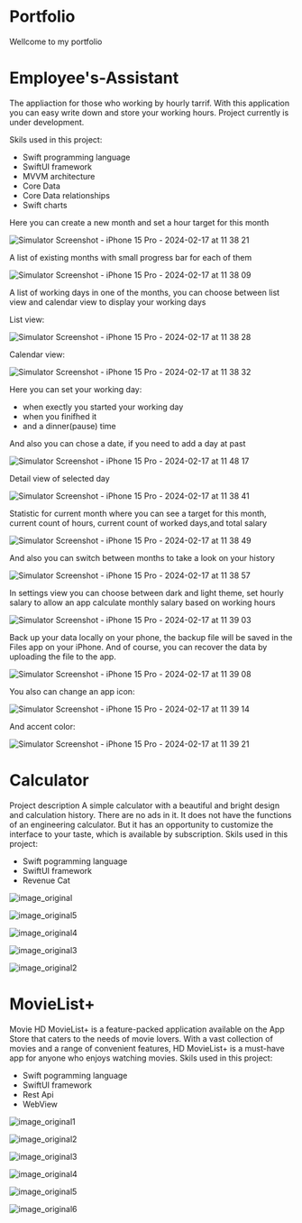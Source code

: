 # Portfolio
Wellcome to my portfolio

# Employee's-Assistant

The appliaction for those who working by hourly tarrif.
With this application you can easy write down and store your working hours.
Project currently is under development.

Skils used in this project:
 - Swift programming language
 - SwiftUI framework
 - MVVM architecture 
 - Core Data
 - Core Data relationships
 - Swift charts


Here you can create a new month and set a hour target for this month

![Simulator Screenshot - iPhone 15 Pro - 2024-02-17 at 11 38 21](https://github.com/RomanSamborskyi/Portfolio/assets/82052893/a33392f3-63e3-403d-a13f-8677c6e1aee2)

A list of existing months with small progress bar for each of them

![Simulator Screenshot - iPhone 15 Pro - 2024-02-17 at 11 38 09](https://github.com/RomanSamborskyi/Portfolio/assets/82052893/7c3a9f18-c9e1-429b-be5a-28b7ef13c164)

A list of working days in one of the months, you can choose between list view and calendar view to display your working days

List view:

![Simulator Screenshot - iPhone 15 Pro - 2024-02-17 at 11 38 28](https://github.com/RomanSamborskyi/Portfolio/assets/82052893/ac832e23-446c-4383-9548-5d241fcea37f)

Calendar view:

![Simulator Screenshot - iPhone 15 Pro - 2024-02-17 at 11 38 32](https://github.com/RomanSamborskyi/Portfolio/assets/82052893/bb30de31-5cd5-4121-9572-b6a9efc68ce7)

Here you can set your working day:
 - when exectly you started your working day
 - when you finifhed it
 - and a dinner(pause) time
   
And also you can chose a date, if you need to add a day at past

![Simulator Screenshot - iPhone 15 Pro - 2024-02-17 at 11 48 17](https://github.com/RomanSamborskyi/Portfolio/assets/82052893/95b9919a-2dcf-4c55-8500-6ff48c177ffe)

Detail view of selected day

![Simulator Screenshot - iPhone 15 Pro - 2024-02-17 at 11 38 41](https://github.com/RomanSamborskyi/Portfolio/assets/82052893/4863a7cc-b9e9-4257-b8b2-6771df0fa575)

Statistic for current month where you can see a target for this month, current count of hours, current count of 
worked days,and total salary

![Simulator Screenshot - iPhone 15 Pro - 2024-02-17 at 11 38 49](https://github.com/RomanSamborskyi/Portfolio/assets/82052893/554cfae0-8739-42f6-9164-b7cef7af79f0)

And also you can switch between months to take a look on your history

![Simulator Screenshot - iPhone 15 Pro - 2024-02-17 at 11 38 57](https://github.com/RomanSamborskyi/Portfolio/assets/82052893/90560174-ddd8-436f-a8e6-d7e8839e6126)

In settings view you can choose between dark and light theme, set hourly salary to allow an app calculate monthly salary based on working hours

![Simulator Screenshot - iPhone 15 Pro - 2024-02-17 at 11 39 03](https://github.com/RomanSamborskyi/Portfolio/assets/82052893/2c600e13-66f1-4935-a44a-94bb0eebfe3b)

Back up your data locally on your phone, the backup file will be saved in the Files app on your iPhone. And of course, you can recover the data by uploading the file to the app.

![Simulator Screenshot - iPhone 15 Pro - 2024-02-17 at 11 39 08](https://github.com/RomanSamborskyi/Portfolio/assets/82052893/4ba6725a-cb40-4e0b-87de-f534f9c55f70)

You also can change an app icon:

![Simulator Screenshot - iPhone 15 Pro - 2024-02-17 at 11 39 14](https://github.com/RomanSamborskyi/Portfolio/assets/82052893/68d35e8e-33d7-4e38-92d9-3f052ec7feb9)

And accent color:

![Simulator Screenshot - iPhone 15 Pro - 2024-02-17 at 11 39 21](https://github.com/RomanSamborskyi/Portfolio/assets/82052893/36dcbaad-0e96-40eb-908d-37ca83fa1aa7)


# Calculator 
Project description
A simple calculator with a beautiful and bright design and calculation history. There are no ads in it. It does not have the functions of an engineering calculator. But it has an opportunity to customize the interface to your taste, which is available by subscription.
Skils used in this project: 
 - Swift pogramming language
 - SwiftUI framework
 - Revenue Cat

![image_original](https://github.com/RomanSamborskyi/Portfolio/assets/82052893/6bc028dc-b7ae-4b9d-81f0-efdf999a113b)

![image_original5](https://github.com/RomanSamborskyi/Portfolio/assets/82052893/6fb4bb50-becf-435f-9546-4aabf4200745)

![image_original4](https://github.com/RomanSamborskyi/Portfolio/assets/82052893/51737767-63c7-4e68-9f94-7db65c0ef3ff)

![image_original3](https://github.com/RomanSamborskyi/Portfolio/assets/82052893/8233c685-f826-4292-911a-72f11684480f)

![image_original2](https://github.com/RomanSamborskyi/Portfolio/assets/82052893/f53dcd21-0cee-4f56-b4ff-c0c5e7aba72a)

# MovieList+

Movie HD MovieList+ is a feature-packed application available on the App Store that caters to the needs of movie lovers. With a vast collection of movies and a range of convenient features, HD MovieList+ is a must-have app for anyone who enjoys watching movies.
Skils used in this project:
  - Swift pogramming language
  - SwiftUI framework
  - Rest Api
  - WebView

![image_original1](https://github.com/RomanSamborskyi/Portfolio/assets/82052893/c7ce2898-d64a-411c-ae48-bcc9690c2897)

![image_original2](https://github.com/RomanSamborskyi/Portfolio/assets/82052893/36a79f93-6620-44a5-a048-250650c42cfd)

![image_original3](https://github.com/RomanSamborskyi/Portfolio/assets/82052893/a6909b13-1b46-44d5-97e7-80674ea4b928)

![image_original4](https://github.com/RomanSamborskyi/Portfolio/assets/82052893/51cdd282-e363-4f49-bee2-a4d9a5abea43)

![image_original5](https://github.com/RomanSamborskyi/Portfolio/assets/82052893/4d7e4690-4af5-43ca-ae0d-49d534279c28)

![image_original6](https://github.com/RomanSamborskyi/Portfolio/assets/82052893/0de1926d-444a-487a-9d85-7323b278b17a)







